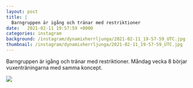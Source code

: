 ```yaml
---
layout: post
title: |
  Barngruppen är igång och tränar med restriktioner
date:   2021-02-11 19:57:59 +0000
categories: instagram
background: /instagram/dynamixherrljunga/2021-02-11_19-57-59_UTC.jpg
thumbnail: /instagram/dynamixherrljunga/2021-02-11_19-57-59_UTC.jpg
---
```

Barngruppen är igång och tränar med restriktioner. Måndag vecka 8 börjar vuxenträningarna med samma koncept. 



<img src='/www-dynamix-herrljunga/instagram/dynamixherrljunga/2021-02-11_19-57-59_UTC.jpg' class='img-fluid' />
